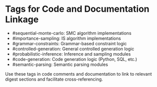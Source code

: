 # Tags for Code and Documentation Linkage

- #sequential-monte-carlo: SMC algorithm implementations
- #importance-sampling: IS algorithm implementations
- #grammar-constraints: Grammar-based constraint logic
- #controlled-generation: General controlled generation logic
- #probabilistic-inference: Inference and sampling modules
- #code-generation: Code generation logic (Python, SQL, etc.)
- #semantic-parsing: Semantic parsing modules

Use these tags in code comments and documentation to link to relevant digest sections and facilitate cross-referencing.
